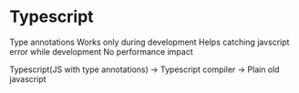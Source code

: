 # Typescript

Type annotations
Works only during development
Helps catching javscript error while development
No performance impact

Typescript(JS with type annotations) -> Typescript compiler -> Plain old javascript
